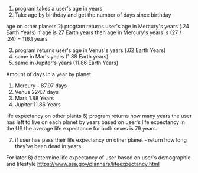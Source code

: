 1) program takes a user's age in years
  1) Take age by birthday and get the number of days since birthday


age on other planets
2) program returns user's age in Mercury's years (.24 Earth Years)
if age is 27 Earth years then age in Mercury's years is (27 / .24) = 116.1 years

3) program returns user's age in Venus's years (.62 Earth Years)
4) same in Mar's years (1.88 Earth years)
5) same in Jupiter's years (11.86 Earth Years)



Amount of days in a year by planet
1) Mercury - 87.97 days
2) Venus 224.7 days
3) Mars 1.88 Years
4) Jupiter 11.86 Years


life expectancy on other plants
6) program returns how many years the user has left to live on each planet by years based on user's life expectancy
In the US the average life expectance for both sexes is 79 years.

7) if user has pass their life expectancy on other planet - return how long they've been dead in years

For later
8) determine life expectancy of user based on user's demographic and lifestyle https://www.ssa.gov/planners/lifeexpectancy.html
